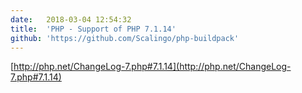 ```yaml
---
date:	2018-03-04 12:54:32
title:	'PHP - Support of PHP 7.1.14'
github: 'https://github.com/Scalingo/php-buildpack'
---
```


[http://php.net/ChangeLog-7.php#7.1.14](http://php.net/ChangeLog-7.php#7.1.14)
